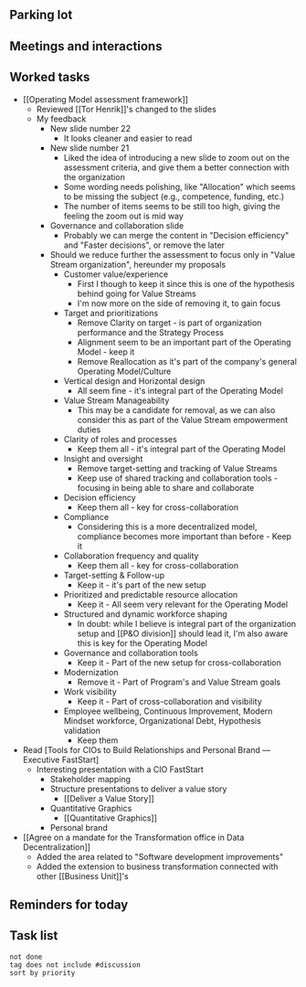 ## Parking lot
## Meetings and interactions

## Worked tasks
- [[Operating Model assessment framework]]
	- Reviewed [[Tor Henrik]]'s changed to the slides
	- My feedback
		- New slide number 22
			- It looks cleaner and easier to read
		- New slide number 21
			- Liked the idea of introducing a new slide to zoom out on the assessment criteria, and give them a better connection with the organization
			- Some wording needs polishing, like "Allocation" which seems to be missing the subject (e.g., competence, funding, etc.)
			- The number of items seems to be still too high, giving the feeling the zoom out is mid way
		- Governance and collaboration slide
			- Probably we can merge the content in "Decision efficiency" and "Faster decisions", or remove the later
		- Should we reduce further the assessment to focus only in "Value Stream organization", hereunder my proposals
			- Customer value/experience
				- First I though to keep it since this is one of the hypothesis behind going for Value Streams
				- I'm now more on the side of removing it, to gain focus
			- Target and prioritizations
				- Remove Clarity on target - is part of organization performance and the Strategy Process
				- Alignment seem to be an important part of the Operating Model - keep it
				- Remove Reallocation as it's part of the company's general Operating Model/Culture 
			- Vertical design and Horizontal design 
				- All seem fine - it's integral part of the Operating Model
			- Value Stream Manageability 
				- This may be a candidate for removal, as we can also consider this as part of the Value Stream empowerment duties
			- Clarity of roles and processes
				- Keep them all - it's integral part of the Operating Model
			- Insight and oversight
				- Remove target-setting and tracking of Value Streams
				- Keep use of shared tracking and collaboration tools - focusing in being able to share and collaborate
			- Decision efficiency
				- Keep them all - key for cross-collaboration 
			- Compliance
				- Considering this is a more decentralized model, compliance becomes more important than before - Keep it
			- Collaboration frequency and quality
				- Keep them all - key for cross-collaboration 
			- Target-setting & Follow-up
				- Keep it - it's part of the new setup
			- Prioritized and predictable resource allocation
				- Keep it - All seem very relevant for the Operating Model
			- Structured and dynamic workforce shaping
				- In doubt: while I believe is integral part of the organization setup and [[P&O division]] should lead it, I'm also aware this is key for the Operating Model
			- Governance and collaboration tools
				- Keep it - Part of the new setup for cross-collaboration
			- Modernization
				- Remove it - Part of Program's and Value Stream goals
			- Work visibility
				- Keep it - Part of cross-collaboration and visibility
			- Employee wellbeing, Continuous Improvement, Modern Mindset workforce, Organizational Debt, Hypothesis validation
				- Keep them
- Read [Tools for CIOs to Build Relationships and Personal Brand — Executive FastStart]
	- Interesting presentation with a CIO FastStart
		- Stakeholder mapping
		- Structure presentations to deliver a value story
			- [[Deliver a Value Story]]
		- Quantitative Graphics
			- [[Quantitative Graphics]]
		- Personal brand
- [[Agree on a mandate for the Transformation office in Data Decentralization]]
	- Added the area related to "Software development improvements"
	- Added the extension to business transformation connected with other [[Business Unit]]'s
## Reminders for today

## Task list

```tasks
not done
tag does not include #discussion 
sort by priority
```
